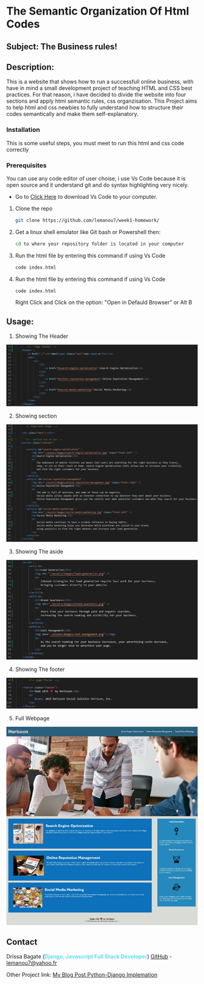 # The Semantic Organization Of Html Codes

## Subject: The Business rules!

## Description:
This is a website that shows how to run a successfull online business, with have in mind a small development project of teaching HTML and CSS best practices.
For that reason, i have decided to divide the website into four sections and apply html semantic rules, css organzisation. This Project aims to help html and css newbies to fully understand how to structure their codes semantically and make them self-explanatory.  

### Installation


<!-- GETTING STARTED -->

This is some useful steps, you must meet to run this html and css code correctly 

### Prerequisites
You can use any code editor of user choise, i use Vs Code because it is open source and it understand git and do syntax highlighting very nicely.

* Go to
  [Click Here](https://code.visualstudio.com/download) to download Vs Code to your computer.
  

1. Clone the repo
   ```sh
   git clone https://github.com/lemanou7/week1-homework/
   ```
2. Get a linux shell emulator like Git bash or Powershell then:
    ```sh
    cd to where your repository folder is located in your computer
    ```
  
3. Run the html file by entering this command if using Vs Code
   ```sh
   code index.html
   ```
4. Run the html file by entering this command if using Vs Code
   ```sh
   code index.html
   ```
   Right Click and Click on the option: "Open in Defauld Browser" or Alt B



<!-- USAGE EXAMPLES -->
## Usage:

1. Showing The Header

![image-1](assets/images/code-snapshot1.png)

2. Showing section

![image-2](assets/images/code-snapshot2.png)

3. Showing The aside 

![image-3](assets/images/code-snapshot3.png)

4. Showing The footer

![image-4](assets/images/code-snapshot4.png)

5. Full Webpage 

![image-5](assets/images/code-snapshot5.png)




<!-- CONTACT -->
## Contact

Drissa Bagate (<span style="color:#5ddcf0">**Django, Javascript Full Stack Developer**</span>) [GitHub](https://github.com/lemanou7) - lemanou7@yahoo.fr

Other Project link: [My Blog Post Python-Django Implemation](http://grandbuzz.herokuapp.com/)


